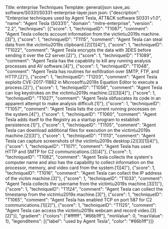 Title: enterprise Techniques
Template: general/json
save_as: software/S0331/S0331-enterprise-layer.json
json: {"description": "Enterprise techniques used by Agent Tesla, ATT&CK software S0331 v1.0", "name": "Agent Tesla (S0331)", "domain": "mitre-enterprise", "version": "2.2", "techniques": [{"score": 1, "techniqueID": "T1087", "comment": "Agent Tesla collects account information from the victim\u2019s machine.[3]"}, {"score": 1, "techniqueID": "T1115", "comment": "Agent Tesla can steal data from the victim\u2019s clipboard.[2][1][4]"}, {"score": 1, "techniqueID": "T1022", "comment": "Agent Tesla encrypts the data with 3DES before sending it over the C2 server.[2]"}, {"score": 1, "techniqueID": "T1089", "comment": "Agent Tesla has the capability to kill any running analysis processes and AV software.[4]"}, {"score": 1, "techniqueID": "T1048", "comment": "Agent Tesla has routines for exfiltration over SMTP, FTP, and HTTP.[2]"}, {"score": 1, "techniqueID": "T1203", "comment": "Agent Tesla exploits CVE-2017-11882 in Microsoft\u2019s Equation Editor to execute a process.[2]"}, {"score": 1, "techniqueID": "T1056", "comment": "Agent Tesla can log keystrokes on the victim\u2019s machine.[2][3][4]"}, {"score": 1, "techniqueID": "T1027", "comment": "Agent Tesla obfuscates its code in an apparent attempt to make analysis difficult.[1]"}, {"score": 1, "techniqueID": "T1057", "comment": "Agent Tesla lists the current running processes on the system.[4]"}, {"score": 1, "techniqueID": "T1060", "comment": "Agent Tesla adds itself to the Registry as a startup program to establish persistence.[1]"}, {"score": 1, "techniqueID": "T1105", "comment": "Agent Tesla can download additional files for execution on the victim\u2019s machine.[2][3]"}, {"score": 1, "techniqueID": "T1113", "comment": "Agent Tesla can capture screenshots of the victim\u2019s desktop.[2][3][1][4]"}, {"score": 1, "techniqueID": "T1071", "comment": "Agent Tesla has used HTTP and SMTP for C2 communications.[3][4]"}, {"score": 1, "techniqueID": "T1082", "comment": "Agent Tesla collects the system's computer name and also has the capability to collect information on the processor, memory, and video card from the system.[1][4]"}, {"score": 1, "techniqueID": "T1016", "comment": "Agent Tesla can collect the IP address of the victim machine.[3]"}, {"score": 1, "techniqueID": "T1033", "comment": "Agent Tesla collects the username from the victim\u2019s machine.[3][1]"}, {"score": 1, "techniqueID": "T1124", "comment": "Agent Tesla can collect the timestamp from the victim\u2019s machine.[3]"}, {"score": 1, "techniqueID": "T1065", "comment": "Agent Tesla has enabled TCP on port 587 for C2 communications.[1][2]"}, {"score": 1, "techniqueID": "T1125", "comment": "Agent Tesla can access the victim\u2019s webcam and record video.[3][2]"}], "gradient": {"colors": ["#ffffff", "#66b1ff"], "minValue": 0, "maxValue": 1}, "legendItems": [{"label": "used by Agent Tesla", "color": "#66b1ff"}]}